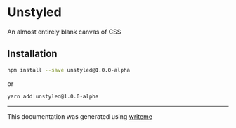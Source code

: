 # Unstyled

An almost entirely blank canvas of CSS

## Installation

```bash
npm install --save unstyled@1.0.0-alpha
```
or
```bash
yarn add unstyled@1.0.0-alpha
```

---
This documentation was generated using [writeme](https://www.npmjs.com/package/@writeme/core)
